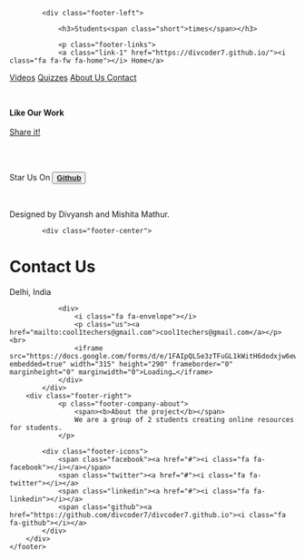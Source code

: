 </script></div>
<footer class="footer-distributed">

			<div class="footer-left">

				<h3>Students<span class="short">times</span></h3>

				<p class="footer-links">
                <a class="link-1" href="https://divcoder7.github.io/"><i class="fa fa-fw fa-home"></i> Home</a>
<a href="https://www.youtube.com/channel/UCgmHRP1-7BR5pLsJYVONdEQ"><i class="fa fa-fw fa-video"></i> Videos</a>
<a href="index3.html"><i class="fa-solid fa-circle-question"></i> Quizzes</a>
					<a href="index1.html"><i class="fa fa-fw fa-address-card"></i> About Us </a>
                    <a href="index2.html"><i class="fa fa-fw fa-envelope"></i> Contact</a>
				</p><br>
					<!-- AddToAny BEGIN -->
                    <p class="footer-like"><span><b>Like Our Work</b></span><br><br>
<a class="a2a_dd" href="https://www.addtoany.com/share"><i class="fa-solid fa-share-from-square"></i> Share it!</a>
<script async src="https://static.addtoany.com/menu/page.js"></script>
<!-- AddToAny END --><br><br>
<p class="star">Star Us On <button><a href="https://github.com/divcoder7/divcoder7.github.io"><i class="fa fa-github"></i> <b>Github</b></a></button></p></p><br>
				<p class="footer-company-name">Designed by Divyansh and Mishita Mathur.</p>
			</div>

			<div class="footer-center">
<h1 class="delhi"><b>Contact Us</b></h1>
				<div>
					<i class="fa fa-map-marker"></i>
					<p class="us"> Delhi, India</p>
				</div>

				<div>
					<i class="fa fa-envelope"></i>
					<p class="us"><a href="mailto:cool1techers@gmail.com">cool1techers@gmail.com</a></p><br>
					<iframe src="https://docs.google.com/forms/d/e/1FAIpQLSe3zTFuGL1kWitH6dodxjw6ew6zEyoanJjeVWilpj6bzN5h2g/viewform?embedded=true" width="315" height="290" frameborder="0" marginheight="0" marginwidth="0">Loading…</iframe>
				</div>
			</div>
		<div class="footer-right">
				<p class="footer-company-about">
					<span><b>About the project</b></span>
					We are a group of 2 students creating online resources for students.
				</p>
                
			<div class="footer-icons">
				<span class="facebook"><a href="#"><i class="fa fa-facebook"></i></a></span>
				<span class="twitter"><a href="#"><i class="fa fa-twitter"></i></a>
				<span class="linkedin"><a href="#"><i class="fa fa-linkedin"></i></a>
				<span class="github"><a href="https://github.com/divcoder7/divcoder7.github.io"><i class="fa fa-github"></i></a>
			</div>
		</div>
	</footer>
</BODY>
</HTML>
